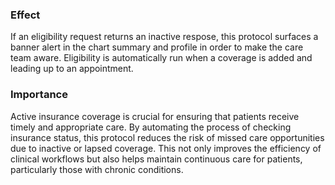 ### Effect
If an eligibility request returns an inactive respose, this protocol surfaces a banner alert in the chart summary and profile in order to make the care team aware. Eligibility is automatically run when a coverage is added and leading up to an appointment. 

### Importance
Active insurance coverage is crucial for ensuring that patients receive timely and appropriate care. By automating the process of checking insurance status, this protocol reduces the risk of missed care opportunities due to inactive or lapsed coverage. This not only improves the efficiency of clinical workflows but also helps maintain continuous care for patients, particularly those with chronic conditions.


